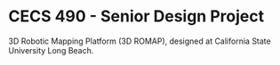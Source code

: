 # CECS 490 - Senior Design Project
3D Robotic Mapping Platform (3D ROMAP), designed at California State University Long Beach.
